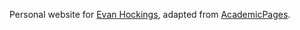 Personal website for [Evan Hockings](https://evanhockings.github.io/), adapted from [AcademicPages](https://academicpages.github.io/).
